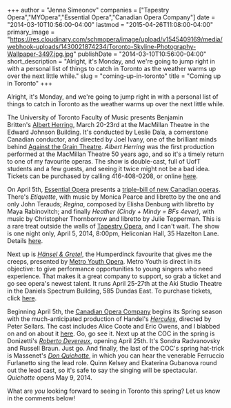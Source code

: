 +++
author = "Jenna Simeonov"
companies = ["Tapestry Opera","MYOpera","Essential Opera","Canadian Opera Company"]
date = "2014-03-10T10:56:00-04:00"
lastmod = "2015-04-26T11:08:00-04:00"
primary_image = "https://res.cloudinary.com/schmopera/image/upload/v1545409169/media/webhook-uploads/1430021874234/Toronto-Skyline-Photography-Wallpaper-3497.jpg.jpg"
publishDate = "2014-03-10T10:56:00-04:00"
short_description = "Alright, it&#039;s Monday, and we&#039;re going to jump right in with a personal list of things to catch in Toronto as the weather warms up over the next little while."
slug = "coming-up-in-toronto"
title = "Coming up in Toronto"
+++

Alright, it's Monday, and we're going to jump right in with a personal list of things to catch in Toronto as the weather warms up over the next little while.

The University of Toronto Faculty of Music presents Benjamin Britten's [Albert Herring](http://www.music.utoronto.ca/events/calendar/opr0320.htm?ViewMode=View&DateTime=635309406000000000&PageMode=View), March 20-23rd at the MacMillan Theatre in the Edward Johnson Building. It's conducted by Leslie Dala, a cornerstone Canadian conductor, and directed by Joel Ivany, one of the brilliant minds behind [Against the Grain Theatre](http://againstthegraintheatre.com/). _Albert Herring_ was the first production performed at the MacMillan Theatre 50 years ago, and so it's a timely return to one of my favourite operas. The show is double-cast, full of UofT students and a few guests, and seeing it twice might not be a bad idea. Tickets can be purchased by calling 416-408-0208, or online [here](http://performance.rcmusic.ca/event/university-toronto-faculty-music-presents-brbritten-albert-herring-2).

On April 5th, [Essential Opera](http://essentialopera.com/) presents a [triple-bill of new Canadian operas](http://essentialopera.com/new-works/). There's _Etiquette_, with music by Monica Pearce and libretto by the one and only John Terauds; _Regina_, composed by Elisha Denburg with libretto by Maya Rabinovitch; and finally _Heather (Cindy + Mindy = BFs 4ever)_, with music by Christopher Thornborrow and libretto by Julie Tepperman. This is a rare treat outside the walls of [Tapestry Opera](https://tapestryopera.com/), and I can't wait. The show is one night only, April 5, 2014, 8:00pm, Heliconian Hall, 35 Hazelton Lane. Details [here](http://essentialopera.com/new-works/).

Next up is [_Hänsel & Gretel_](http://www.metroyouthopera.ca/2014-season/), the Humperdinck favourite that gives me the creeps, presented by [Metro Youth Opera](http://www.metroyouthopera.ca). Metro Youth is direct in its objective: to give performance opportunities to young singers who need experience. That makes it a great company to support, so grab a ticket and go see opera's newest talent. It runs April 25-27th at the Aki Studio Theatre in the Daniels Spectrum Building, 585 Dundas East. To purchase tickets, click [here](http://www.metroyouthopera.ca/2014-season/).

Beginning April 5th, the [Canadian Opera Company](http://www.coc.ca/) begins its Spring season with the much-anticipated production of Handel's [_Hercules_](http://www.coc.ca/PerformancesAndTickets/1314Season/Hercules.aspx), directed by Peter Sellars. The cast includes Alice Coote and Eric Owens, and I blabbed on and on about it [here](http://schmopera.com/hercules-yes-please/). Go, go see it. Next up at the COC in the spring is Donizetti's _[Roberto Devereux](http://www.coc.ca/PerformancesAndTickets/1314Season/RobertoDevereux.aspx)_, opening April 25th. It's Sondra Radvanovsky and Russell Braun. Just go. And finally, the last of the COC's spring hat-trick is Massenet's [_Don Quichotte_](http://www.coc.ca/PerformancesAndTickets/1314Season/DonQuichotte.aspx), in which you can hear the venerable Ferruccio Furlanetto sing the lead role. Quinn Kelsey and Ekaterina Gubanova round out the lead cast, so it's safe to say the singing will be spectacular. _Quichotte_ opens May 9, 2014.

What are _you_ looking forward to seeing in Toronto this spring? Let us know in the comments below!
